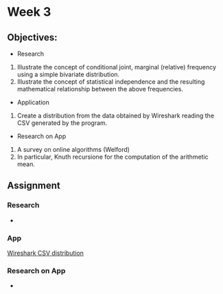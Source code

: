 # Week 3


## Objectives:

* Research
1. Illustrate the concept of conditional joint, marginal (relative) frequency using a simple bivariate distribution.
2. Illustrate the concept of statistical independence and the resulting mathematical relationship between the above frequencies.

* Application
1. Create a distribution from the data obtained by Wireshark reading the CSV generated by the program.

* Research on App
1. A survey on online algorithms (Welford)
2. In particular, Knuth recursione for the computation of the arithmetic mean.

## Assignment
### Research
*

### App


[Wireshark CSV distribution](https://github.com/Ktot0/Statistics/tree/main/week2/Week2_EX1)


### Research on App
* 
